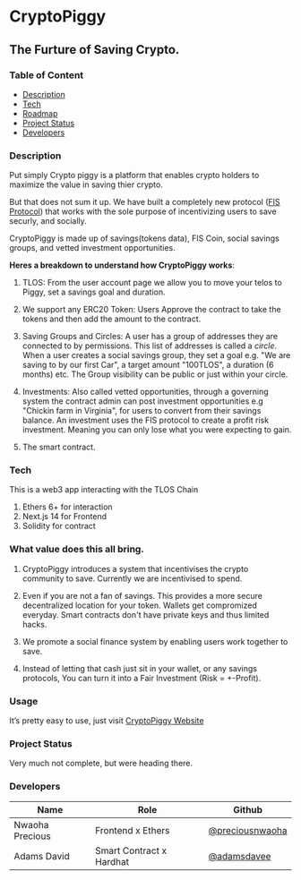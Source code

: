 # CryptoPiggy
## The Furture of Saving Crypto.

### Table of Content

- [Description](#description)
- [Tech](#tech)
- [Roadmap](#roadmap)
- [Project Status](#project-status)
- [Developers](#developers)

### **Description**
Put simply Crypto piggy is a platform that enables crypto holders to maximize the value in saving thier crypto.

But that does not sum it up. We have built a completely new protocol ([FIS Protocol](./blockend/contracts/FIS_Protocol.sol/)) that works with the sole purpose of incentivizing users to save securly, and socially.

CryptoPiggy is made up of savings(tokens data), FIS Coin, social savings groups, and vetted investment opportunities.

**Heres a breakdown to understand how CryptoPiggy works**:
1. TLOS: From the user account page we allow you to move your telos to Piggy, set a savings goal and duration.

2. We support any ERC20 Token: Users Approve the contract to take the tokens and then add the amount to the contract.

3. Saving Groups and Circles: A user has a group of addresses they are connected to by permissions. This list of addresses is called a *circle*. When a user creates a social savings group, they set a goal e.g. "We are saving to by our first Car", a target amount "100TLOS", a duration (6 months) etc. The Group visibility can be public or just within your circle.

4. Investments: Also called vetted opportunities, through a governing system the contract admin can post investment opportunities e.g "Chickin farm in Virginia", for users to convert from their savings balance. An investment uses the FIS protocol to create a profit risk investment. Meaning you can only lose what you were expecting to gain.

5. The smart contract.


### **Tech**
This is a web3 app interacting with the TLOS Chain
1. Ethers 6+ for interaction
2. Next.js 14 for Frontend
3. Solidity for contract



### What value does this all bring.
1. CryptoPiggy introduces a system that incentivises the crypto community to save. Currently we are incentivised to spend.

2. Even if you are not a fan of savings. This provides a more secure decentralized location for your token. Wallets get compromized everyday. Smart contracts don't have private keys and thus limited hacks.

3. We promote a social finance system by enabling users work together to save.

4. Instead of letting that cash just sit in your wallet, or any savings protocols, You can turn it into a Fair Investment (Risk = +-Profit).

### ****Usage****

It’s pretty easy to use, just visit [CryptoPiggy Website](http://cryptopiggy.vercel.app) 


### **Project Status**
Very much not complete, but were heading there.


### **Developers**

| Name | Role | Github |
| --- | --- | --- |
| Nwaoha Precious | Frontend x Ethers | [@preciousnwaoha](https://github.com/preciousnwaoha)   |
| Adams David | Smart Contract x Hardhat | [@adamsdavee](https://github.com/adamsdavee) |

